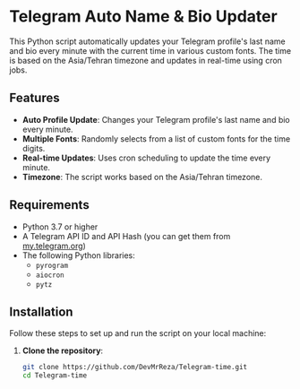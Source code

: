 # Telegram Auto Name & Bio Updater

This Python script automatically updates your Telegram profile's last name and bio every minute with the current time in various custom fonts. The time is based on the Asia/Tehran timezone and updates in real-time using cron jobs.

## Features

- **Auto Profile Update**: Changes your Telegram profile's last name and bio every minute.
- **Multiple Fonts**: Randomly selects from a list of custom fonts for the time digits.
- **Real-time Updates**: Uses cron scheduling to update the time every minute.
- **Timezone**: The script works based on the Asia/Tehran timezone.

## Requirements

- Python 3.7 or higher
- A Telegram API ID and API Hash (you can get them from [my.telegram.org](https://my.telegram.org/))
- The following Python libraries:
  - `pyrogram`
  - `aiocron`
  - `pytz`

## Installation

Follow these steps to set up and run the script on your local machine:

1. **Clone the repository**:
   ```bash
   git clone https://github.com/DevMrReza/Telegram-time.git
   cd Telegram-time
